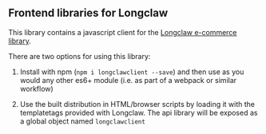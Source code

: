 ## Frontend libraries for Longclaw

This library contains a javascript client for the [Longclaw e-commerce library](). 

There are two options for using this library:

1. Install with npm (`npm i longclawclient --save`) and then use as you would any other es6+ module (i.e. as part of a webpack or similar workflow)

2. Use the built distribution in HTML/browser scripts by loading it with the templatetags provided with Longclaw. The api library will be exposed as a global object named `longclawclient`
